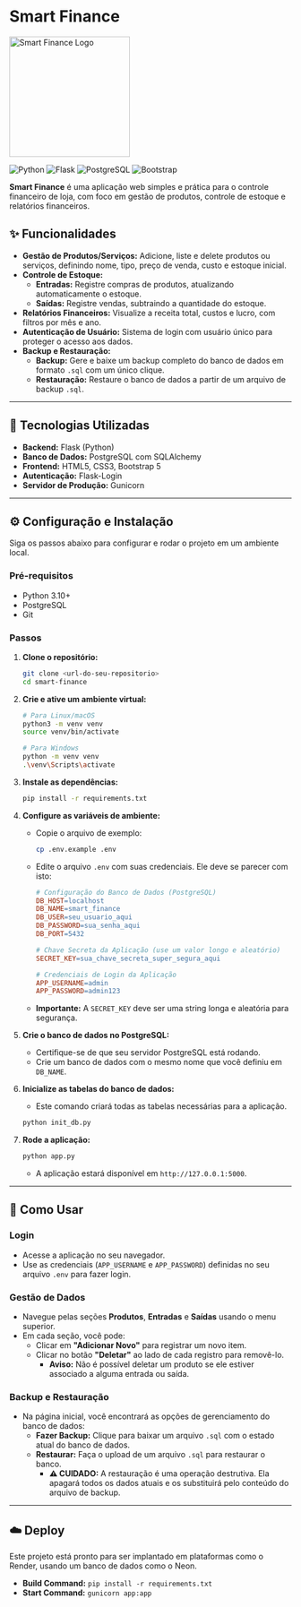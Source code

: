 # Smart Finance
<img src="/static/favicon.ico" alt="Smart Finance Logo" width="215" height="215">

![Python](https://img.shields.io/badge/python-3.11-blue.svg)
![Flask](https://img.shields.io/badge/flask-2.2-green.svg)
![PostgreSQL](https://img.shields.io/badge/postgresql-14-blue.svg)
![Bootstrap](https://img.shields.io/badge/bootstrap-5-purple.svg)

**Smart Finance** é uma aplicação web simples e prática para o controle financeiro de loja, com foco em gestão de produtos, controle de estoque e relatórios financeiros.

## ✨ Funcionalidades

- **Gestão de Produtos/Serviços:** Adicione, liste e delete produtos ou serviços, definindo nome, tipo, preço de venda, custo e estoque inicial.
- **Controle de Estoque:**
  - **Entradas:** Registre compras de produtos, atualizando automaticamente o estoque.
  - **Saídas:** Registre vendas, subtraindo a quantidade do estoque.
- **Relatórios Financeiros:** Visualize a receita total, custos e lucro, com filtros por mês e ano.
- **Autenticação de Usuário:** Sistema de login com usuário único para proteger o acesso aos dados.
- **Backup e Restauração:**
  - **Backup:** Gere e baixe um backup completo do banco de dados em formato `.sql` com um único clique.
  - **Restauração:** Restaure o banco de dados a partir de um arquivo de backup `.sql`.

---

## 🚀 Tecnologias Utilizadas

- **Backend:** Flask (Python)
- **Banco de Dados:** PostgreSQL com SQLAlchemy
- **Frontend:** HTML5, CSS3, Bootstrap 5
- **Autenticação:** Flask-Login
- **Servidor de Produção:** Gunicorn

---

## ⚙️ Configuração e Instalação

Siga os passos abaixo para configurar e rodar o projeto em um ambiente local.

### **Pré-requisitos**

- Python 3.10+
- PostgreSQL
- Git

### **Passos**

1.  **Clone o repositório:**
    ```bash
    git clone <url-do-seu-repositorio>
    cd smart-finance
    ```

2.  **Crie e ative um ambiente virtual:**
    ```bash
    # Para Linux/macOS
    python3 -m venv venv
    source venv/bin/activate

    # Para Windows
    python -m venv venv
    .\venv\Scripts\activate
    ```

3.  **Instale as dependências:**
    ```bash
    pip install -r requirements.txt
    ```

4.  **Configure as variáveis de ambiente:**
    - Copie o arquivo de exemplo:
      ```bash
      cp .env.example .env
      ```
    - Edite o arquivo `.env` com suas credenciais. Ele deve se parecer com isto:
      ```makefile
      # Configuração do Banco de Dados (PostgreSQL)
      DB_HOST=localhost
      DB_NAME=smart_finance
      DB_USER=seu_usuario_aqui
      DB_PASSWORD=sua_senha_aqui
      DB_PORT=5432

      # Chave Secreta da Aplicação (use um valor longo e aleatório)
      SECRET_KEY=sua_chave_secreta_super_segura_aqui

      # Credenciais de Login da Aplicação
      APP_USERNAME=admin
      APP_PASSWORD=admin123
      ```
    - **Importante:** A `SECRET_KEY` deve ser uma string longa e aleatória para segurança.

5.  **Crie o banco de dados no PostgreSQL:**
    - Certifique-se de que seu servidor PostgreSQL está rodando.
    - Crie um banco de dados com o mesmo nome que você definiu em `DB_NAME`.

6.  **Inicialize as tabelas do banco de dados:**
    - Este comando criará todas as tabelas necessárias para a aplicação.
    ```bash
    python init_db.py
    ```

7.  **Rode a aplicação:**
    ```bash
    python app.py
    ```
    - A aplicação estará disponível em `http://127.0.0.1:5000`.

---

## 📖 Como Usar

### **Login**

- Acesse a aplicação no seu navegador.
- Use as credenciais (`APP_USERNAME` e `APP_PASSWORD`) definidas no seu arquivo `.env` para fazer login.

### **Gestão de Dados**

- Navegue pelas seções **Produtos**, **Entradas** e **Saídas** usando o menu superior.
- Em cada seção, você pode:
  - Clicar em **"Adicionar Novo"** para registrar um novo item.
  - Clicar no botão **"Deletar"** ao lado de cada registro para removê-lo.
    - **Aviso:** Não é possível deletar um produto se ele estiver associado a alguma entrada ou saída.

### **Backup e Restauração**

- Na página inicial, você encontrará as opções de gerenciamento do banco de dados:
  - **Fazer Backup:** Clique para baixar um arquivo `.sql` com o estado atual do banco de dados.
  - **Restaurar:** Faça o upload de um arquivo `.sql` para restaurar o banco.
    - **⚠️ CUIDADO:** A restauração é uma operação destrutiva. Ela apagará todos os dados atuais e os substituirá pelo conteúdo do arquivo de backup.

---

## ☁️ Deploy

Este projeto está pronto para ser implantado em plataformas como o Render, usando um banco de dados como o Neon.

- **Build Command:** `pip install -r requirements.txt`
- **Start Command:** `gunicorn app:app`

